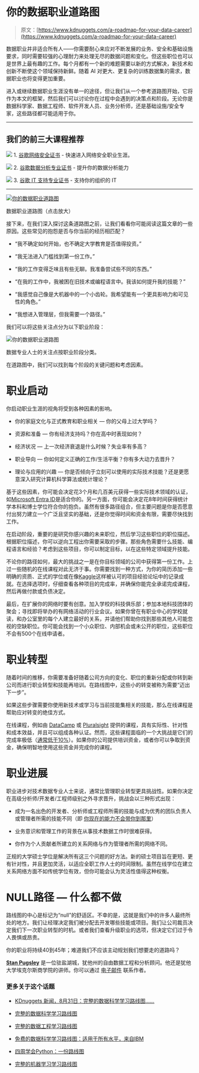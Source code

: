 # 你的数据职业道路图

> 原文：[https://www.kdnuggets.com/a-roadmap-for-your-data-career](https://www.kdnuggets.com/a-roadmap-for-your-data-career)

数据职业并非适合所有人——你需要耐心来应对不断发展的业务、安全和基础设施要求，同时需要较强的心理耐力来处理无尽的数据问题和变化。但这些职位也可以是世界上最有趣的工作。每个月都有一个新的难题需要以新的方式解决，新技术和创新不断使这个领域保持新鲜。随着 AI 对更大、更复杂的训练数据集的需求，数据职业也将变得更加重要。

进入或继续数据职业生涯没有单一的途径，但让我们从一个参考道路图开始，它将作为本文的框架，然后我们可以讨论你在过程中会遇到的决策点和阶段。无论你是数据科学家、数据工程师、软件开发人员、业务分析师，还是基础设施/安全专家，这些路径都可能适用于你。

* * *

## 我们的前三大课程推荐

![](../Images/0244c01ba9267c002ef39d4907e0b8fb.png) 1\. [谷歌网络安全证书](https://www.kdnuggets.com/google-cybersecurity) - 快速进入网络安全职业生涯。

![](../Images/e225c49c3c91745821c8c0368bf04711.png) 2\. [谷歌数据分析专业证书](https://www.kdnuggets.com/google-data-analytics) - 提升你的数据分析能力

![](../Images/0244c01ba9267c002ef39d4907e0b8fb.png) 3\. [谷歌 IT 支持专业证书](https://www.kdnuggets.com/google-itsupport) - 支持你的组织的 IT

* * *

[](https://www.kdnuggets.com/wp-content/uploads/data_career_roadmap_v9_large.png)

[![你的数据职业道路图](../Images/d50e22af76a47764f655045316d98609.png)](https://www.kdnuggets.com/wp-content/uploads/data_career_roadmap_v9_large.png)

数据职业道路图（点击放大）

接下来，在我们深入探讨这条道路图之前，让我们看看你可能阅读这篇文章的一些原因。这些常见的抱怨是否与你当前的经历相匹配？

+   “我不确定如何开始，也不确定大学教育是否值得投资。”

+   “我无法进入门槛找到第一份工作。”

+   “我的工作变得乏味且有些无聊。我准备尝试些不同的东西。”

+   “在我的工作中，我被困在旧技术或编程语言中。我该如何提升我的技能？”

+   “我感觉自己像是大机器中的一个小齿轮。我希望能有一个更具影响力和可见性的角色。”

+   “我想进入管理层，但我需要一个路径。”

我们可以将这些关注点分为以下职业阶段：

![你的数据职业道路图](../Images/8eefef73f619e13109c913f94a802ca4.png)

数据专业人士的关注点按职业阶段分类。

在道路图中，我们可以找到每个阶段的关键问题和考虑因素。

# 职业启动

你启动职业生涯的视角将受到各种因素的影响。

+   你的家庭文化与正式教育和职业相关 — 你的父母上过大学吗？

+   资源和准备 — 你有经济支持吗？你在高中时表现如何？

+   经济状况 — 上一次经济衰退是什么时候？失业率有多高？

+   职业导向 — 你如何定义正确的工作/生活平衡？你有多大动力去晋升？

+   理论与应用的兴趣 — 你是否倾向于立刻可以使用的实际技术技能？还是更愿意深入研究计算机科学算法或统计理论？

基于这些因素，你可能会决定花3个月和几百美元获得一些实际技术领域的认证，如[Microsoft Entra ID](https://www.microsoft.com/en-us/security/business/identity-access/microsoft-entra-verified-id)是适合你的。另一方面，你可能会决定花8年时间获得统计学本科和博士学位符合你的抱负。虽然有很多路径组合，但主要问题是你是否愿意付出努力建立一个广泛且坚实的基础，还是你觉得时间和资金有限，需要尽快找到工作。

在启动阶段，重要的是研究你感兴趣的未来职位，然后学习这些职位的职位描述。根据职位描述，你可以逆向工程出你需要采取的步骤。那些角色需要什么技能、编程语言和经验？考虑到这些项目，你可以制定目标，以在这些特定领域提升技能。

不论你的路径如何，最大的挑战之一是在你目标领域的公司中获得第一份工作。上过一些随机的在线课程对此无济于事。你需要找到一种方式，为你的简历添加一些明确的资质、正式的学位或在像[Kaggle](https://www.kaggle.com/)这样被认可的项目经验论坛中的记录成就。在选择选项时，仔细查看各种项目的完成率，并确保你能完全承诺完成课程，然后再做付款或负债决定。

最后，在扩展你的网络时要有创意。加入学校的科技俱乐部；参加本地科技团体的聚会；寻找即将举办的有网络活动的行业会议。如果你曾在有职业中心的学校就读，和办公室里的每个人建立最好的关系，并请他们帮助你找到那些其他人可能忽视的空缺职位。你可能会找到一个小众职位、内部机会或未公开的职位，这些职位不会有500个在线申请者。

# 职业转型

随着时间的推移，你需要准备好随着公司方向的变化、职位的重新分配或你转到新公司而进行职业转型和技能再培训。在路线图中，这些小的转变被称为需要“迈出下一步”。

如果这些步骤需要你使用新技术或学习与当前技能集相关的技能，那么在线课程是帮助应对转变的绝佳方式。

在线课程，例如由 [DataCamp](https://www.datacamp.com/) 或 [Pluralsight](https://www.pluralsight.com/browse/machine-learning) 提供的课程，具有实际性、针对性和成本效益，并且可以组成各种认证。然而，这些课程面临的一个大挑战是它们的完成率极低（[通常低于10%](https://www.linkedin.com/pulse/why-completion-rate-online-courses-so-low-matthew-mason/)）。如果你的公司提供培训资金，或者你可以争取到资金，确保明智地使用这些资金并完成你的课程。

# 职业进展

职业进步对技术数据专业人士来说，通常比管理职业转型更具挑战性。如果你决定在高级分析师/开发者/工程师级别之外寻求晋升，挑战会以三种形式出现：

- 成为一名出色的开发者、分析师或工程师所需的技能与成为优秀的团队负责人或管理者所需的技能不同（即 [你现在的能力不会带你到那里](https://www.amazon.com/What-Got-Here-Wont-There/dp/1401301304)）

- 业务意识和管理工作的背景在从事技术数据工作时很难获得。

- 你作为个人贡献者所建立的关系网络与作为管理者所需的网络不同。

正规的大学硕士学位是解决所有这三个问题的好方法。新的硕士项目旨在更短、更有针对性，并且更加灵活，以适应全职工作人士的时间限制。虽然在线学位在建立关系网络方面不如传统学位有效，但你可能会认为灵活性值得这种权衡。

# NULL路径 — 什么都不做

路线图的中心是标记为“null”的舒适区。不幸的是，这就是我们中的许多人最终所处的地方。我们让经理决定我们被分配去开发哪些技能或项目。我们让公司裁员决定我们下一次职业转型的时机。或者我们查看升级职业的选项，但决定它们过于令人畏惧或昂贵。

你的职业将持续40到45年；难道我们不应该主动规划我们想要走的道路吗？

[](https://www.linkedin.com/in/spugsley/)****[Stan Pugsley](https://www.linkedin.com/in/spugsley/)**** 是一位驻盐湖城，犹他州的自由数据工程和分析顾问。他还是犹他大学埃克尔斯商学院的讲师。你可以通过 [电子邮件](mailto:S.pugsley@utah.edu) 联系作者。

### 更多关于这个话题

+   [KDnuggets 新闻，8月31日：完整的数据科学学习路线图……](https://www.kdnuggets.com/2022/n35.html)

+   [完整的数据科学学习路线图](https://www.kdnuggets.com/2022/08/complete-data-science-study-roadmap.html)

+   [完整的数据工程学习路线图](https://www.kdnuggets.com/2022/11/complete-data-engineering-study-roadmap.html)

+   [免费的数据科学学习路线图：适用于所有水平，来自IBM](https://www.kdnuggets.com/a-free-data-science-learning-roadmap-for-all-levels-with-ibm)

+   [四周学会Python：一份路线图](https://www.kdnuggets.com/2023/02/learning-python-four-weeks-roadmap.html)

+   [完整的机器学习学习路线图](https://www.kdnuggets.com/2022/12/complete-machine-learning-study-roadmap.html)
